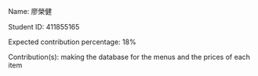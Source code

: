 Name: 廖榮健

Student ID: 411855165

Expected contribution percentage: 18%

Contribution(s): making the database for the menus and the prices of each item
